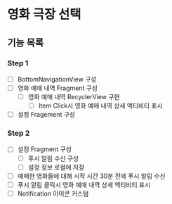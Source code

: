 # 영화 극장 선택

## 기능 목록

### Step 1

- [ ] BottomNavigationView 구성
- [ ] 영화 예매 내역 Fragment 구성
    - [ ] 영화 예매 내역 RecyclerView 구현
        - [ ] Item Click시 영화 예매 내역 상세 액티비티 표시
- [ ] 설정 Fragement 구성

### Step 2

- [ ] 설정 Fragment 구성
    - [ ] 푸시 알림 수신 구성
    - [ ] 설정 정보 로컬에 저장
- [ ] 예매한 영화들에 대해 시작 시간 30분 전에 푸시 알림 수신
- [ ] 푸시 알림  클릭시 영화 예매 내역 상세 액티비티 표시
- [ ] Notification 아이콘 커스텀
